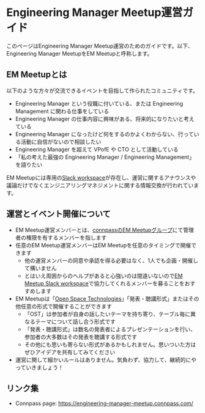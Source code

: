 # Engineering Manager Meetup運営ガイド

このページはEngineering Manager Meetup運営のためのガイドです。以下、Engineering Manager MeetupをEM Meetupと呼称します。

## EM Meetupとは

以下のような方々が交流できるイベントを目指して作られたコミュニティです。

- Engineering Manager という役職に付いている、または Engineering Management に関わる仕事をしている
- Engineering Manager の仕事内容に興味がある、将来的になりたいと考えている
- Engineering Manager になったけど何をするのかよくわからない、行っている活動に自信がないので相談したい
- Engineering Manager を超えて VPofE や CTO として活動している
- 「私の考えた最強の Engineering Manager / Engineering Management」を語りたい

EM Meetupには専用の[Slack workspace](https://engineering-manager.slack.com/archives/CC5V1HYUF)が存在し、運営に関するアナウンスや議論だけでなくエンジニアリングマネジメントに関する情報交換が行われています。

## 運営とイベント開催について

- EM Meetup運営メンバーとは、[connpassのEM Meetupグループ](https://engineering-manager-meetup.connpass.com/)にて管理者の権限を有するメンバーを指します
- 任意のEM Meetup運営メンバーはEM Meetupを任意のタイミングで開催できます
  - 他の運営メンバーの同意や承認を得る必要はなく、1人でも企画・開催して構いません
  - とはいえ周囲からのヘルプがあると心強いのは間違いないので[EM Meetup Slack workspace](https://engineering-manager.slack.com/archives/CC5V1HYUF)で協力してくれるメンバーを募ることをおすすめします
- EM Meetupは「[Open Space Technologies](https://ja.wikipedia.org/wiki/%E3%82%AA%E3%83%BC%E3%83%97%E3%83%B3%E3%83%BB%E3%82%B9%E3%83%9A%E3%83%BC%E3%82%B9%E3%83%BB%E3%83%86%E3%82%AF%E3%83%8E%E3%83%AD%E3%82%B8%E3%83%BC)」「発表・聴講形式」またはその他任意の形式で開催することができます
  - 「OST」は参加者が自身の話したいテーマを持ち寄り、テーブル毎に異なるテーマについて話し合う形式です
  - 「発表・聴講形式」は数名の発表者によるプレゼンテーションを行い、参加者の大多数はその発表を聴講する形式です
  - その他にも思いも寄らない形式があるかもしれません。思いついた方はぜひアイデアを共有してみてください
- 運営に関して細かいルールはありません。気負わず、協力して、継続的にやっていきましょう！

## リンク集

- Connpass page: https://engineering-manager-meetup.connpass.com/

